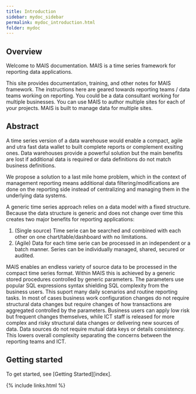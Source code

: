 ```yaml
---
title: Introduction
sidebar: mydoc_sidebar
permalink: mydoc_introduction.html
folder: mydoc
---
```


## Overview

Welcome to MAIS documentation. 
MAIS is a time series framework for reporting data applications.

This site provides documentation, training, and other notes for MAIS framework. The instructions here are geared towards reporting teams / data teams  working on reporting. You could be a data consultant working for multiple businesses. You can use MAIS to author multiple sites for each of your projects. MAIS is built to manage data for multiple sites.

## Abstract
A time series version of a data warehouse would enable a compact, agile and utra fast data wallet to built complete reports or complement exsiting ones. Data warehouses provide a powerful solution but the main benefits are lost if additional data is required or data definitions do not match business definitions.

We propose a solution to a last mile home problem, which in the context of management reporting means additional data filtering/modifications are done on the reporting side instead of centralizing and managing them in the underlying data systems. 

A generic time series approach relies on a data model with a fixed structure. Because the data structure is generic and does not change over time this creates two major benefits for reporting applications:

1. (Single source) Time serie can be searched and combined with each other on one chart/table/dashboard with no limitations. 
2. (Agile) Data for each time serie can be processed in an independent or a batch manner. Series can be individually managed, shared, secured or audited.

MAIS enables an endless variety of source data to be processed in the compact time series format. Within MAIS this is achieved by a generic stored procedures controlled by generic parameters. The parameters use popular SQL expressions syntax shielding SQL complexity from the business users. This suport many daily scenarios and routine reporting tasks. In most of cases business work configuration changes do not require structural data changes but require changes of how transactions are aggregated controlled by the parameters. Business users can apply low risk but frequent changes themselves, while ICT staff is released for more complex and risky structural data changes or delivering new sources of data. Data sources do not require mutual data keys or details consistency. This lowers overall complexity separating the concerns between the reporting teams and ICT.  

## Getting started

To get started, see [Getting Started][index].

{% include links.html %}
